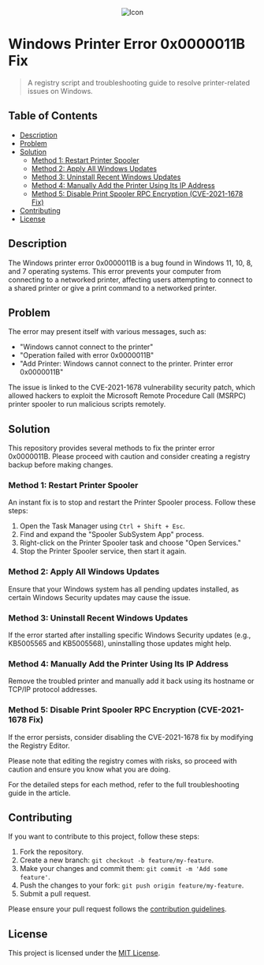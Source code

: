<p align="center">
  <img src="https://your-image-url.com/cool-icon.png" alt="Icon">
</p>

# Windows Printer Error 0x0000011B Fix

> A registry script and troubleshooting guide to resolve printer-related issues on Windows.

## Table of Contents

- [Description](#description)
- [Problem](#problem)
- [Solution](#solution)
  - [Method 1: Restart Printer Spooler](#method-1-restart-printer-spooler)
  - [Method 2: Apply All Windows Updates](#method-2-apply-all-windows-updates)
  - [Method 3: Uninstall Recent Windows Updates](#method-3-uninstall-recent-windows-updates)
  - [Method 4: Manually Add the Printer Using Its IP Address](#method-4-manually-add-the-printer-using-its-ip-address)
  - [Method 5: Disable Print Spooler RPC Encryption (CVE-2021-1678 Fix)](#method-5-disable-print-spooler-rpc-encryption-cve-2021-1678-fix)
- [Contributing](#contributing)
- [License](#license)

## Description

The Windows printer error 0x0000011B is a bug found in Windows 11, 10, 8, and 7 operating systems. This error prevents your computer from connecting to a networked printer, affecting users attempting to connect to a shared printer or give a print command to a networked printer.

## Problem

The error may present itself with various messages, such as:
- "Windows cannot connect to the printer"
- "Operation failed with error 0x0000011B"
- "Add Printer: Windows cannot connect to the printer. Printer error 0x0000011B"

The issue is linked to the CVE-2021-1678 vulnerability security patch, which allowed hackers to exploit the Microsoft Remote Procedure Call (MSRPC) printer spooler to run malicious scripts remotely.

## Solution

This repository provides several methods to fix the printer error 0x0000011B. Please proceed with caution and consider creating a registry backup before making changes.

### Method 1: Restart Printer Spooler

An instant fix is to stop and restart the Printer Spooler process. Follow these steps:
1. Open the Task Manager using `Ctrl + Shift + Esc`.
2. Find and expand the "Spooler SubSystem App" process.
3. Right-click on the Printer Spooler task and choose "Open Services."
4. Stop the Printer Spooler service, then start it again.

### Method 2: Apply All Windows Updates

Ensure that your Windows system has all pending updates installed, as certain Windows Security updates may cause the issue.

### Method 3: Uninstall Recent Windows Updates

If the error started after installing specific Windows Security updates (e.g., KB5005565 and KB5005568), uninstalling those updates might help.

### Method 4: Manually Add the Printer Using Its IP Address

Remove the troubled printer and manually add it back using its hostname or TCP/IP protocol addresses.

### Method 5: Disable Print Spooler RPC Encryption (CVE-2021-1678 Fix)

If the error persists, consider disabling the CVE-2021-1678 fix by modifying the Registry Editor.

Please note that editing the registry comes with risks, so proceed with caution and ensure you know what you are doing.

For the detailed steps for each method, refer to the full troubleshooting guide in the article.

## Contributing

If you want to contribute to this project, follow these steps:
1. Fork the repository.
2. Create a new branch: `git checkout -b feature/my-feature`.
3. Make your changes and commit them: `git commit -m 'Add some feature'`.
4. Push the changes to your fork: `git push origin feature/my-feature`.
5. Submit a pull request.

Please ensure your pull request follows the [contribution guidelines](CONTRIBUTING.md).

## License

This project is licensed under the [MIT License](LICENSE).
